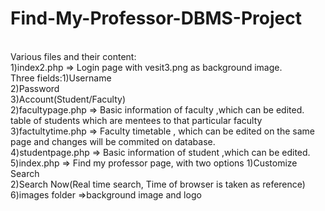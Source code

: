 # Find-My-Professor-DBMS-Project
<br />
Various files and their content:
<br />
1)index2.php => Login page with vesit3.png as background image.
<br />
                Three fields:1)Username 
                <br />
                             2)Password
                             <br />
                             3)Account(Student/Faculty)
<br />
2)facultypage.php => Basic information of faculty ,which can be edited.
<br />
                     table of students which are mentees to that particular faculty
<br />
3)factultytime.php => Faculty timetable , which can be edited on the same page and changes will be commited on database.
<br />
4)studentpage.php => Basic information of student ,which can be edited.
<br />
5)index.php => Find my professor page, with two options 1)Customize Search
<br />
                                                        2)Search Now(Real time search, Time of browser is taken as reference)
<br />
6)images folder =>background image and logo 
<br />
